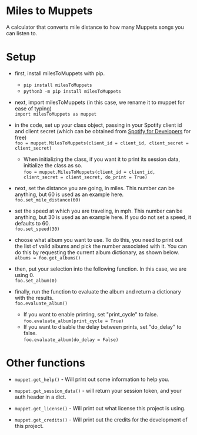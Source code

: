 # Miles to Muppets
A calculator that converts mile distance to how many Muppets songs you can listen to.

# Setup

- first, install milesToMuppets with pip.
    - `pip install milesToMuppets`
    - `python3 -m pip install milesToMuppets`

- next, import milesToMuppets (in this case, we rename it to muppet for ease of typing) <br>
`import milesToMuppets as muppet` <br>

- in the code, set up your class object, passing in your Spotify client id and client secret (which can be obtained from [Spotify for Developers](https://developer.spotify.com/) for free) <br>
`foo = muppet.MilesToMuppets(client_id = client_id, client_secret = client_secret)` <br>

    - When initializing the class, if you want it to print its session data, initialize the class as so. <br>
`foo = muppet.MilesToMuppets(client_id = client_id, client_secret = client_secret, do_print = True)`

- next, set the distance you are going, in miles. This number can be anything, but 60 is used as an example here. <br>
  `foo.set_mile_distance(60)`

- set the speed at which you are traveling, in mph. This number can be anything, but 30 is used as an example here. If you do not set a speed, it defaults to 60. <br>
`foo.set_speed(30)`

- choose what album you want to use. To do this, you need to print out the list of valid albums and pick the number associated with it. You can do this by requesting the current album dictionary, as shown below. <br>
`albums = foo.get_albums()` <br>

- then, put your selection into the following function. In this case, we are using 0. <br>
`foo.set_album(0)`

- finally, run the function to evaluate the album and return a dictionary with the results.<br>
`foo.evaluate_album()`
    - If you want to enable printing, set "print_cycle" to false. <br>
    `foo.evaluate_album(print_cycle = True)`
    - If you want to disable the delay between prints, set "do_delay" to false. <br>
    `foo.evaluate_album(do_delay = False)`


# Other functions

- `muppet.get_help()` - Will print out some information to help you.

- `muppet.get_session_data()` - will return your session token, and your auth header in a dict.
  
- `muppet.get_license()` - Will print out what license this project is using.

- `muppet.get_credits()` - Will print out the credits for the development of this project.
